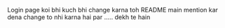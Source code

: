 Login page koi bhi kuch bhi change karna toh README main mention kar dena 
change to nhi karna hai par ..... dekh te hain
